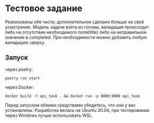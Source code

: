 # Тестовое задание 

Реализованы обе части, дополнительное сделано больше на своё усмотрение. Модель задачи взята из головы, валидация происходит либо на отсутствие необходимого поля(title) либо на неправильное значение в completed. При необходимости можно добавить любую валидацию сверху.

## Запуск

через poetry:

```
poetry run start
```

через Docker:
```
docker build -t api_task . && docker run -p 8000:8000 api_task
```

Перед запуском обеими средствами убедитесь, что они у вас установлены. Разработка велась на Ubuntu 20.04, при тестировании через Windows лучше использовать WSL.
